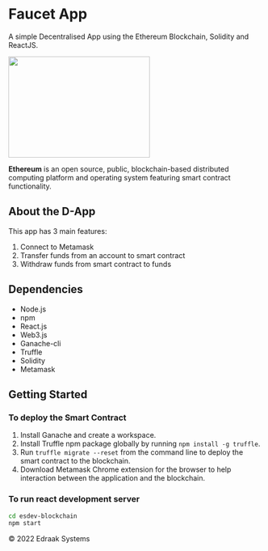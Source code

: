# Faucet App

A simple  Decentralised App using the Ethereum Blockchain, Solidity and ReactJS.

<img src="https://encrypted-tbn0.gstatic.com/images?q=tbn:ANd9GcSMaBZJ-VFnDKbUbDKJfIIFhgYhBvVH1_eDtA&usqp=CAU" height="200px" width="280px"/>

<b>Ethereum</b> is an open source, public, blockchain-based distributed computing platform and operating system featuring smart contract functionality.

## About the D-App

This app has 3 main features:

1. Connect to Metamask
2. Transfer funds from an account to smart contract
2. Withdraw funds from smart contract to funds

## Dependencies

<ul>
  <li>Node.js</li>
  <li>npm</li>
  <li>React.js</li>
  <li>Web3.js</li>
  <li>Ganache-cli</li>
  <li>Truffle</li>
  <li>Solidity</li>
  <li>Metamask</li>
</ul>

## Getting Started

### To deploy the Smart Contract

1. Install Ganache and create a workspace.
2. Install Truffle npm package globally by running `npm install -g truffle`.
3. Run `truffle migrate --reset` from the command line to deploy the smart contract to the blockchain.
4. Download Metamask Chrome extension for the browser to help interaction between the application and the blockchain.

### To run react development server

```bash
cd esdev-blockchain
npm start
```


&copy; 2022 Edraak Systems
